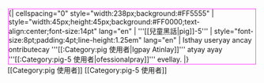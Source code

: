 <div style="float:left;border:solid #ff33FF 1px;margin:1px">
{| cellspacing="0" style="width:238px;background:#FF5555"
| style="width:45px;height:45px;background:#FF0000;text-align:center;font-size:14pt" lang="en" | '''[[兒童黑話|pig]]-5'''
| style="font-size:8pt;padding:4pt;line-height:1.25em" lang="en" | Isthay useryay ancay ontributecay '''[[:Category:pig 使用者|Igpay Atinlay]]''' atyay ayay '''[[:Category:pig-5 使用者|ofessionalpray]]''' evellay.
|}</div>

[[Category:pig 使用者]]
[[Category:pig-5 使用者]]<noinclude>
</noinclude>